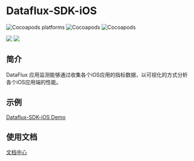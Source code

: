 
# Dataflux-SDK-iOS

![Cocoapods platforms](https://img.shields.io/cocoapods/p/FTMobileAgent)
![Cocoapods](https://img.shields.io/cocoapods/v/FTMobileSDK)
![Cocoapods](https://img.shields.io/cocoapods/l/FTMobileSDK)

[![](https://img.shields.io/badge/iOS-api%20%3E=%20iOS%2010-brightgreen)]() [![](https://img.shields.io/badge/Demo-click%20here-blue)](https://github.com/DataFlux-cn/datakit-ios/tree/develop/demo)

## 简介

DataFlux 应用监测能够通过收集各个iOS应用的指标数据，以可视化的方式分析各个iOS应用端的性能。

## 示例

 [Dataflux-SDK-iOS Demo](https://github.com/DataFlux-cn/datakit-ios/tree/develop/demo)   

## 使用文档
 [文档中心](https://www.yuque.com/dataflux/doc/gsto6k)   



   

 





